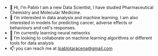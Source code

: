 - 👋 Hi, I’m Pablo
I am a new Data Scientist, I have studied Pharmaceutical Chemistry and Molecular Medicine.
- 👀 I’m interested in data analysis and machine learning. I am also interested in models for predicting cancer, adverse effects or behaviours and cell's responses.
- 🌱 I’m currently learning neural networks
- 💞️ I’m looking to collaborate on machine learning algorithms or different tools for data analysis
- 📫 you can reach me at lpablotaracena@gmail.com

<!---
prossotto/prossotto is a ✨ special ✨ repository because its `README.md` (this file) appears on your GitHub profile.
You can click the Preview link to take a look at your changes.
--->
